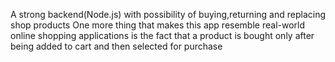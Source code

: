 A strong backend(Node.js) with possibility of buying,returning and replacing shop products 
One more thing that makes this app resemble real-world online shopping applications is the fact that a product is bought only after being added to cart and then selected for purchase 
